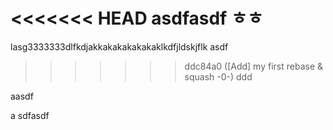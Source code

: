 <<<<<<< HEAD
asdfasdf
ㅎㅎ
=======
 lasg3333333dlfkdjakkakakakakakaklkdfjldskjflk
asdf
>>>>>>> ddc84a0 ([Add] my first rebase & squash -0-)
ddd

aasdf


a
sdfasdf
